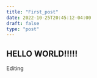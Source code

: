 ```yaml
---
title: "First_post"
date: 2022-10-25T20:45:12-04:00
draft: false
type: "post"
---
```

## HELLO WORLD!!!!!
Editing
